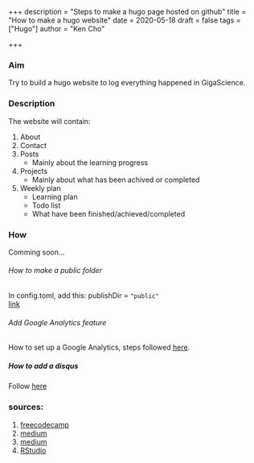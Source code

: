 +++
description = "Steps to make a hugo page hosted on github"
title = "How to make a hugo website"
date = 2020-05-18
draft = false
tags = ["Hugo"]
author = "Ken Cho"

+++
### Aim
Try to build a hugo website to log everything happened in GigaScience.  

### Description
The website will contain:
1. About
2. Contact
3. Posts
    - Mainly about the learning progress
4. Projects  
    - Mainly about what has been achived or completed
5. Weekly plan 
    - Learning plan
    - Todo list  
    - What have been finished/achieved/completed

### How 
Comming soon...

###### How to make a public folder
In config.toml, add this:
publishDir = ```"public"```  
[link](https://discourse.gohugo.io/t/public-folder-and-its-content-not-generated/10535/4)

###### Add Google Analytics feature
How to set up a Google Analytics, steps followed [here](https://coreychen71.github.io/posts/2019-05/hugoaddgoogleanalytics/).

##### How to add a disqus
Follow [here](https://coreychen71.github.io/posts/2019-05/hugoadddisqus/)


### sources:  
1. [freecodecamp](https://www.freecodecamp.org/news/your-first-hugo-blog-a-practical-guide/)
2. [medium](https://medium.com/@chswei/%E5%9C%A8-github-%E9%83%A8%E7%BD%B2-hugo-%E9%9D%9C%E6%85%8B%E7%B6%B2%E7%AB%99-9c40682dfe40)
3. [medium](https://levelup.gitconnected.com/build-a-personal-website-with-github-pages-and-hugo-6c68592204c7)
4. [RStudio](https://towardsdatascience.com/get-your-own-website-online-in-four-steps-adef65abe8bd)



